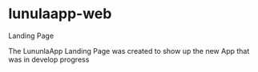# lunulaapp-web
Landing Page

The LununlaApp Landing Page was created to show up the new App that was in develop progress
